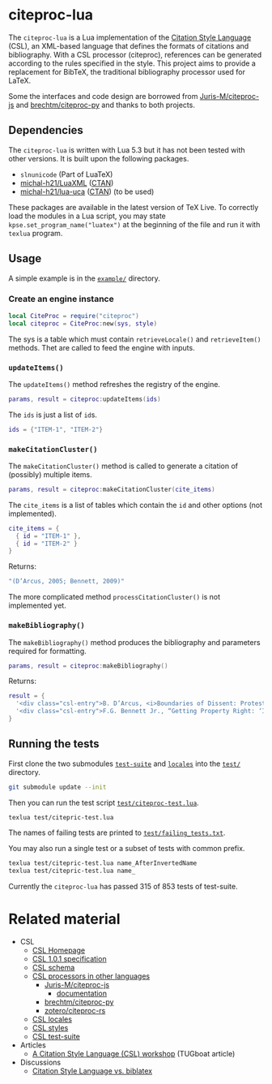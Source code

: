 # citeproc-lua

The `citeproc-lua` is a Lua implementation of the [Citation Style Language](https://citationstyles.org/) (CSL), an XML-based language that defines the formats of citations and bibliography. With a CSL processor (citeproc), references can be generated according to the rules specified in the style. This project aims to provide a replacement for BibTeX, the traditional bibliography processor used for LaTeX.

Some the interfaces and code design are borrowed from [Juris-M/citeproc-js](https://github.com/Juris-M/citeproc-js) and [brechtm/citeproc-py](https://github.com/brechtm/citeproc-py) and thanks to both projects.



## Dependencies

The `citeproc-lua` is written with Lua 5.3 but it has not been tested with other versions.
It is built upon the following packages.

- `slnunicode` (Part of LuaTeX)
- [michal-h21/LuaXML](https://github.com/michal-h21/LuaXML) ([CTAN](https://ctan.org/pkg/luaxml))
- [michal-h21/lua-uca](https://github.com/michal-h21/lua-uca) ([CTAN](https://ctan.org/pkg/lua-uca)) (to be used)

These packages are available in the latest version of TeX Live. To correctly load the modules in a Lua script, you may state `kpse.set_program_name("luatex")` at the beginning of the file and run it with `texlua` program.



## Usage

A simple example is in the [`example/`](https://github.com/zepinglee/citeproc-lua/tree/main/example) directory.

### Create an engine instance
```lua
local CiteProc = require("citeproc")
local citeproc = CiteProc:new(sys, style)
```

The sys is a table which must contain `retrieveLocale()` and `retrieveItem()` methods. Thet are called to feed the engine with inputs.



### `updateItems()`

The `updateItems()` method refreshes the registry of the engine.
```lua
params, result = citeproc:updateItems(ids)
```
The `ids` is just a list of `id`s.
```lua
ids = {"ITEM-1", "ITEM-2"}
```


### `makeCitationCluster()`

The `makeCitationCluster()` method is called to generate a citation of (possibly) multiple items.

```lua
params, result = citeproc:makeCitationCluster(cite_items)
```

The `cite_items` is a list of tables which contain the `id` and other options (not implemented).

```lua
cite_items = {
  { id = "ITEM-1" },
  { id = "ITEM-2" }
}
```

Returns:
```lua
"(D’Arcus, 2005; Bennett, 2009)"
```

The more complicated method `processCitationCluster()` is not implemented yet.

### `makeBibliography()`

The `makeBibliography()` method produces the bibliography and parameters required for formatting.
```lua
params, result = citeproc:makeBibliography()
```

Returns:
```lua
result = {
  '<div class="csl-entry">B. D’Arcus, <i>Boundaries of Dissent: Protest and State Power in the Media Age</i>, Routledge, 2005.</div>',
  '<div class="csl-entry">F.G. Bennett Jr., “Getting Property Right: ‘Informal’ Mortgages in the Japanese Courts,” <i>Pac. Rim L. &#38; Pol’y J.</i>, vol. 18, Aug. 2009, pp. 463–509.</div>'
}
```



## Running the tests

First clone the two submodules [`test-suite`](https://github.com/citation-style-language/test-suite) and [`locales`](https://github.com/citation-style-language/locales) into the [`test/`](https://github.com/zepinglee/citeproc-lua/tree/main/test) directory.

```bash
git submodule update --init
```

Then you can run the test script [`test/citeproc-test.lua`](https://github.com/zepinglee/citeproc-lua/tree/main/test/citeproc-test.lua).

```bash
texlua test/citepric-test.lua
```

The names of failing tests are printed to [`test/failing_tests.txt`](https://github.com/zepinglee/citeproc-lua/tree/main/test/failing_tests.txt).


You may also run a single test or a subset of tests with common prefix.

```bash
texlua test/citepric-test.lua name_AfterInvertedName
texlua test/citepric-test.lua name_
```

Currently the `citeproc-lua` has passed 315 of 853 tests of test-suite.



# Related material

- CSL
  - [CSL Homepage](https://citationstyles.org/)
  - [CSL 1.0.1 specification](https://docs.citationstyles.org/en/stable/specification.html)
  - [CSL schema](https://github.com/citation-style-language/schema)
  - [CSL processors in other languages](https://citationstyles.org/developers/#csl-processors)
    - [Juris-M/citeproc-js](https://github.com/Juris-M/citeproc-js)
      - [documentation](https://citeproc-js.readthedocs.io/en/latest/)
    - [brechtm/citeproc-py](https://github.com/brechtm/citeproc-py)
    - [zotero/citeproc-rs](https://github.com/zotero/citeproc-rs)
  - [CSL locales](https://github.com/citation-style-language/locales)
  - [CSL styles](https://github.com/citation-style-language/styles)
  - [CSL test-suite](https://github.com/citation-style-language/test-suite)
- Articles
  - [A Citation Style Language (CSL) workshop](https://tug.org/TUGboat/tb35-3/tb111stender.pdf) (TUGboat article)
- Discussions
  - [Citation Style Language vs. biblatex](https://tex.stackexchange.com/questions/434946/citation-style-language-vs-biblatex-vs-possibly-other-citing-systems)
